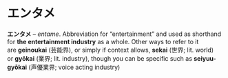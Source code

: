 # エンタメ

**エンタメ** – *entame*. Abbreviation for “entertainment” and used as shorthand for **the entertainment industry** as a whole. Other ways to refer to it are **geinoukai** (芸能界), or simply if context allows, **sekai** (世界; lit. world) or **gyōkai** (業界; lit. industry), though you can be specific such as **seiyuu-gyōkai** (声優業界; voice acting industry)
